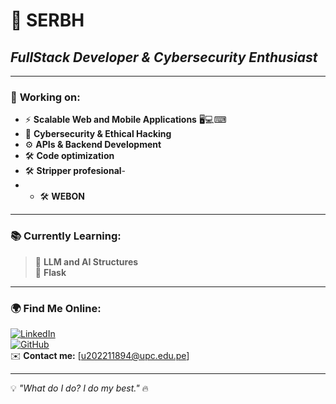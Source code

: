 # 🚀 SERBH  
## *FullStack Developer & Cybersecurity Enthusiast*  

---

### 🔧 **Working on:**  
- ⚡ **Scalable Web and Mobile Applications** 🖥💻⌨  
- 🔐 **Cybersecurity & Ethical Hacking**  
- ⚙️ **APIs & Backend Development**  
- 🛠️ **Code optimization**  
- 🛠️ **Stripper profesional**-
- - 🛠️ **WEBON**  
---

### 📚 **Currently Learning:**  
> 🧠 **LLM and AI Structures**  
> 💾 **Flask**

---

### 🌍 **Find Me Online:**  
[![LinkedIn](https://img.shields.io/badge/-LinkedIn-0077B5?style=flat&logo=linkedin&logoColor=white)](https://www.linkedin.com/in/sebastian-ramirez-hoffmann-386877291/)  
[![GitHub](https://img.shields.io/badge/-GitHub-181717?style=flat&logo=github&logoColor=white)](https://github.com/SEBRH)  
✉️ **Contact me:** [u202211894@upc.edu.pe]  

---

💡 *"What do I do? I do my best."* 🔥  
